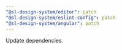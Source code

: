 ```yaml
---
"@sl-design-system/editor": patch
"@sl-design-system/eslint-config": patch
"@sl-design-system/angular": patch
---
```


Update dependencies
